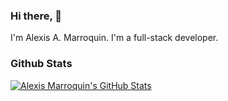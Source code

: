 ### Hi there, 👋

I'm Alexis A. Marroquin. I'm a full-stack developer.

### Github Stats

[![Alexis Marroquin's GitHub Stats](https://github-readme-stats.vercel.app/api?username=alexismarroquin7&show_icons=true&count_private=true)](https://github.com/alexismarroquin7)


<!--
- 🔭 I’m currently working on ...
- 🌱 I’m currently learning ...
- 👯 I’m looking to collaborate on ...
- 🤔 I’m looking for help with ...
- 💬 Ask me about ...
- 📫 How to reach me: ...
- 😄 Pronouns: ...
- ⚡ Fun fact: ...
-->
